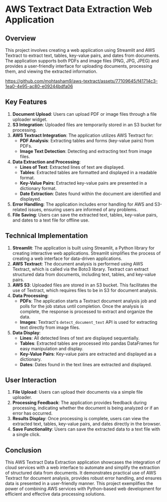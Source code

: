 # AWS Textract Data Extraction Web Application

## Overview
This project involves creating a web application using Streamlit and AWS Textract to extract text, tables, key-value pairs, and dates from documents. The application supports both PDFs and image files (PNG, JPG, JPEG) and provides a user-friendly interface for uploading documents, processing them, and viewing the extracted information.



https://github.com/mohtasham9/aws-textract/assets/77109645/f41714c3-1ea0-4e95-ac80-e09244bdfa06



## Key Features
1. **Document Upload**: Users can upload PDF or image files through a file uploader widget.
2. **S3 Integration**: Uploaded files are temporarily stored in an S3 bucket for processing.
3. **AWS Textract Integration**: The application utilizes AWS Textract for:
   - **PDF Analysis**: Extracting tables and forms (key-value pairs) from PDFs.
   - **Image Text Detection**: Detecting and extracting text from image files.
4. **Data Extraction and Processing**:
   - **Lines of Text**: Extracted lines of text are displayed.
   - **Tables**: Extracted tables are formatted and displayed in a readable format.
   - **Key-Value Pairs**: Extracted key-value pairs are presented in a dictionary format.
   - **Date Extraction**: Dates found within the document are identified and displayed.
5. **Error Handling**: The application includes error handling for AWS and S3-related issues, ensuring users are informed of any problems.
6. **File Saving**: Users can save the extracted text, tables, key-value pairs, and dates to a text file for offline use.

## Technical Implementation
1. **Streamlit**: The application is built using Streamlit, a Python library for creating interactive web applications. Streamlit simplifies the process of creating a web interface for data-driven applications.
2. **AWS Textract**: The document analysis is performed using AWS Textract, which is called via the Boto3 library. Textract can extract structured data from documents, including text, tables, and key-value pairs.
3. **AWS S3**: Uploaded files are stored in an S3 bucket. This facilitates the use of Textract, which requires files to be in S3 for document analysis.
4. **Data Processing**:
   - **PDFs**: The application starts a Textract document analysis job and polls for the job status until completion. Once the analysis is complete, the response is processed to extract and organize the data.
   - **Images**: Textract's `detect_document_text` API is used for extracting text directly from image files.
5. **Data Display**:
   - **Lines**: All detected lines of text are displayed sequentially.
   - **Tables**: Extracted tables are processed into pandas DataFrames for easy manipulation and display.
   - **Key-Value Pairs**: Key-value pairs are extracted and displayed as a dictionary.
   - **Dates**: Dates found in the text lines are extracted and displayed.

## User Interaction
1. **File Upload**: Users can upload their documents via a simple file uploader.
2. **Processing Feedback**: The application provides feedback during processing, indicating whether the document is being analyzed or if an error has occurred.
3. **Results Display**: Once processing is complete, users can view the extracted text, tables, key-value pairs, and dates directly in the browser.
4. **Save Functionality**: Users can save the extracted data to a text file with a single click.

## Conclusion
This AWS Textract Data Extraction application showcases the integration of cloud services with a web interface to automate and simplify the extraction of structured data from documents. It demonstrates practical use of AWS Textract for document analysis, provides robust error handling, and ensures data is presented in a user-friendly manner. This project exemplifies the power of combining AWS services with Python-based web development for efficient and effective data processing solutions.
